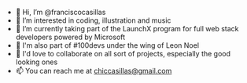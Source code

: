 - 👋 Hi, I’m @franciscocasillas
- 👀 I’m interested in coding, illustration and music
- 🌱 I’m currently taking part of the LaunchX program for full web stack developers powered by Microsoft
- 🦁 I'm also part of #100devs under the wing of Leon Noel
- 💞️ I'd love to collaborate on all sort of projects, especially the good looking ones
- 📫 You can reach me at chiccasillas@gmail.com

<!---
franciscocasillas/franciscocasillas is a ✨ special ✨ repository because its `README.md` (this file) appears on your GitHub profile.
You can click the Preview link to take a look at your changes.
--->
